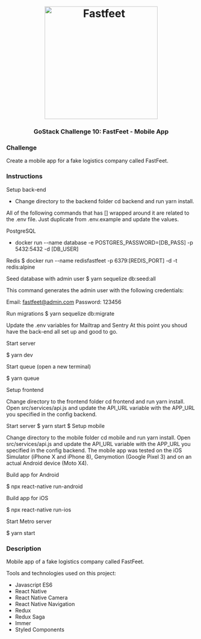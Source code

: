 <h1 align="center">
  <img alt="Fastfeet" title="Fastfeet" src="https://github.com/Rocketseat/bootcamp-gostack-desafio-02/raw/master/.github/logo.png" width="300px" />
</h1>

<h3 align="center">
  GoStack Challenge 10: FastFeet - Mobile App
</h3>

### Challenge

Create a mobile app for a fake logistics company called FastFeet.

### Instructions ###

Setup back-end

- Change directory to the backend folder cd backend and run yarn install.

All of the following commands that has [] wrapped around it are related to the .env file. Just duplicate from .env.example and update the values.

PostgreSQL
- docker run --name database -e POSTGRES_PASSWORD=[DB_PASS] -p 5432:5432 -d [DB_USER]

Redis
$ docker run --name redisfastfeet -p 6379:[REDIS_PORT] -d -t redis:alpine

Seed database with admin user
$ yarn sequelize db:seed:all

This command generates the admin user with the following credentials:

Email: fastfeet@admin.com
Password: 123456

Run migrations
$ yarn sequelize db:migrate

Update the .env variables for Mailtrap and Sentry
At this point you shoud have the back-end all set up and good to go.

Start server

$ yarn dev

Start queue (open a new terminal)

$ yarn queue

Setup frontend

Change directory to the frontend folder cd frontend and run yarn install. Open src/services/api.js and update the API_URL variable with the APP_URL you specified in the config backend.

Start server
$ yarn start
$ Setup mobile

Change directory to the mobile folder cd mobile and run yarn install. Open src/services/api.js and update the API_URL variable with the APP_URL you specified in the config backend. The mobile app was tested on the iOS Simulator (iPhone X and iPhone 8), Genymotion (Google Pixel 3) and on an actual Android device (Moto X4).

Build app for Android

$ npx react-native run-android

Build app for iOS

$ npx react-native run-ios

Start Metro server

$ yarn start

### Description ###
Mobile app of a fake logistics company called FastFeet.

Tools and technologies used on this project:

- Javascript ES6
- React Native
- React Native Camera
- React Native Navigation
- Redux
- Redux Saga
- Immer
- Styled Components



